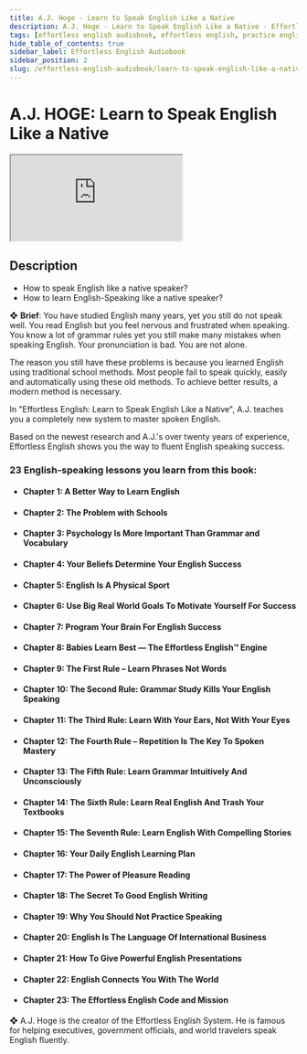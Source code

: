 ```yaml
---
title: A.J. Hoge - Learn to Speak English Like a Native
description: A.J. Hoge - Learn to Speak English Like a Native - Effortless English Audiobook
tags: [effortless english audiobook, effortless english, practice english speaking]
hide_table_of_contents: true
sidebar_label: Effortless English Audiobook
sidebar_position: 2
slug: /effortless-english-audiobook/learn-to-speak-english-like-a-native
---
```


# A.J. HOGE: Learn to Speak English Like a Native


<div class="video-container">
<iframe src="https://www.youtube.com/embed/EVyYdBHublw?controls=0" title="YouTube video player"></iframe>
<a href="https://www.youtube.com/watch?v=EVyYdBHublw" target="_blank"></a>
</div>

## Description

- How to speak English like a native speaker?
- How to learn English-Speaking like a native speaker?

❖ **Brief**:
You have studied English many years, yet you still do not speak well. You read English but you feel nervous and frustrated when speaking. You know a lot of grammar rules yet you still make many mistakes when speaking English. Your pronunciation is bad. You are not alone.

The reason you still have these problems is because you learned English using traditional school methods. Most people fail to speak quickly, easily and automatically using these old methods. To achieve better results, a modern method is necessary.

In "Effortless English: Learn to Speak English Like a Native", A.J. teaches you a completely new system to master spoken English.

Based on the newest research and A.J.'s over twenty years of experience, Effortless English shows you the way to fluent English speaking success.

### 23 English-speaking lessons you learn from this book:

- #### Chapter 1: A Better Way to Learn English
- #### Chapter 2: The Problem with Schools
- #### Chapter 3: Psychology Is More Important Than Grammar and Vocabulary
- #### Chapter 4: Your Beliefs Determine Your English Success
- #### Chapter 5: English Is A Physical Sport
- #### Chapter 6: Use Big Real World Goals To Motivate Yourself For Success
- #### Chapter 7: Program Your Brain For English Success
- #### Chapter 8: Babies Learn Best — The Effortless English™ Engine
- #### Chapter 9: The First Rule – Learn Phrases Not Words
- #### Chapter 10: The Second Rule: Grammar Study Kills Your English Speaking
- #### Chapter 11: The Third Rule: Learn With Your Ears, Not With Your Eyes
- #### Chapter 12: The Fourth Rule – Repetition Is The Key To Spoken Mastery
- #### Chapter 13: The Fifth Rule: Learn Grammar Intuitively And Unconsciously
- #### Chapter 14: The Sixth Rule: Learn Real English And Trash Your Textbooks
- #### Chapter 15: The Seventh Rule: Learn English With Compelling Stories
- #### Chapter 16: Your Daily English Learning Plan
- #### Chapter 17: The Power of Pleasure Reading
- #### Chapter 18: The Secret To Good English Writing
- #### Chapter 19: Why You Should Not Practice Speaking
- #### Chapter 20: English Is The Language Of International Business
- #### Chapter 21: How To Give Powerful English Presentations
- #### Chapter 22: English Connects You With The World
- #### Chapter 23: The Effortless English Code and Mission

❖ A.J. Hoge is the creator of the Effortless English System. He is famous for helping executives, government officials, and world travelers speak English fluently.